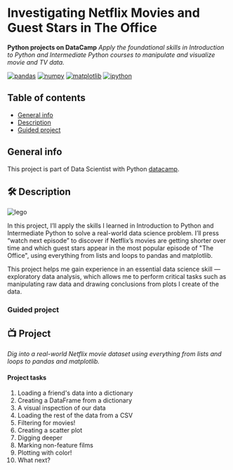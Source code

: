 # Investigating Netflix Movies and Guest Stars in The Office
**Python projects on DataCamp**
*Apply the foundational skills in Introduction to Python and Intermediate Python courses to manipulate and visualize movie and TV data.*


  [![pandas][pandas.js]][pandas-url]
 [![numpy][numpy.js]][numpy-url]
 [![matplotlib][matplotlib.js]][matplotlib-url]
 [![ipython][ipython.js]][ipython-url]

## Table of contents
* [General info](#general-info)
* [Description](#Description)
* [Guided project](#Guided-project)

## General info
This project is part of Data Scientist with Python [datacamp](https://app.datacamp.com/learn/career-tracks/data-scientist-with-python?version=5).

## 🛠️ Description


<p><img src="img/netflix.jpg" alt="lego"></p>
In this project, I’ll apply the skills I learned in Introduction to Python and Intermediate Python to solve a real-world data science problem. I’ll press “watch next episode” to discover if Netflix’s movies are getting shorter over time and which guest stars appear in the most popular episode of "The Office", using everything from lists and loops to pandas and matplotlib.

This project helps me gain experience in an essential data science skill — exploratory data analysis, which allows me to perform critical tasks such as manipulating raw data and drawing conclusions from plots I create of the data.




### Guided project
## 📺 Project

*Dig into a real-world Netflix movie dataset using everything from lists and loops to pandas and matplotlib.*

#### Project tasks
1. Loading a friend's data into a dictionary
2. Creating a DataFrame from a dictionary
3. A visual inspection of our data
4. Loading the rest of the data from a CSV
5. Filtering for movies!
6. Creating a scatter plot
7. Digging deeper
8. Marking non-feature films
9. Plotting with color!
10. What next?



[pandas.js]: https://img.shields.io/badge/pandas-1.4.3-blue
[pandas-url]: https://pandas.pydata.org/
[numpy.js]: https://img.shields.io/badge/numpy-1.23.2-blue
[numpy-url]: https://numpy.org/
[matplotlib.js]: https://img.shields.io/badge/matplotlib-3.5.3-blue
[matplotlib-url]: https://matplotlib.org/
[ipython.js]: https://img.shields.io/badge/ipython-8.4.0-blue
[ipython-url]: https://ipython.org/